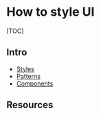 # How to style UI

[TOC]

## Intro
*   [Styles](styles.md)
*   [Patterns](patterns.md)
*   [Components](get_the_code.md)

## Resources